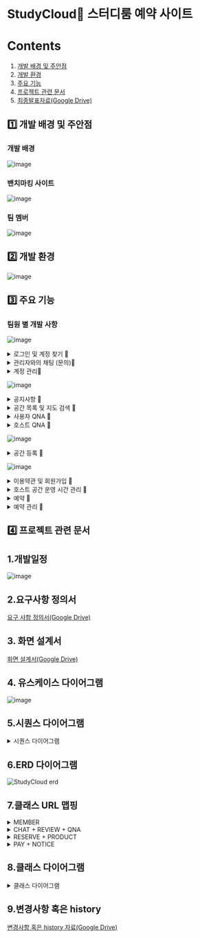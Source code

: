 # StudyCloud📖 스터디룸 예약 사이트

# Contents 
1. [개발 배경 및 주안점](#1️⃣-개발-배경-및-주안점)
2. [개발 환경](#2️⃣-개발-환경)
3. [주요 기능](#3️⃣-주요-기능)
4. [프로젝트 관련 문서](#4️⃣-프로젝트-관련-문서)
5. [최종발표자료(Google Drive)](https://docs.google.com/presentation/d/181jzaUyEli8fAgDtYkjm3YvEkabIQe7s/edit#slide=id.g22a7829c76b_2_99)

## 1️⃣ 개발 배경 및 주안점

### 개발 배경
![image](https://github.com/asfawf/Study-Cloud/assets/114970539/fe7ca9e3-96ce-4ce0-b00f-57623dd6a721)

### 밴치마킹 사이트 
![image](https://github.com/asfawf/Study-Cloud/assets/115056752/ad950c8f-056d-4d3a-937e-0870935b1a50)

### 팀 멤버
![image](https://github.com/asfawf/Study-Cloud/assets/115056752/008438d8-a925-4296-bb69-a8f925dd1a41)

## 2️⃣ 개발 환경
![image](https://github.com/asfawf/Study-Cloud/assets/115056752/53508906-02b8-484c-a181-78c53c3232c5)

## 3️⃣ 주요 기능
### 팀원 별 개발 사항

![image](https://github.com/asfawf/Study-Cloud/assets/115056752/1d5b7367-7265-48b9-9222-83a30e54a1c8)
<details> 
<summary>로그인 및 계정 찾기 🔎</summary>

## 1. 로그인 + 로그아웃
![로그인](https://github.com/asfawf/Study-Cloud/assets/115056752/ef643d79-0221-4257-89bc-fc8bf8335738)

## 2. 계정 찾기 + 카카오 로그인
![찾기](https://github.com/asfawf/Study-Cloud/assets/115056752/9d2f69bc-091d-45dc-825f-075527f78125)

|핵심 기능|기능 설명|
  |--|----|
  |**로그인**|아이디/비밀번호 기입을 통한 로그인|
  |**로그아웃**|로그아웃 버튼 클릭 또는 창 종료시 로그아웃| 
  |**인증번호 발송**|가입 시 작성한 이메일 주소 체크 후 해당 주소로 아이디 혹은 난수로 재정의 한 비밀번호 전송|
  |**카카오 로그인**| 이전 기록이 남아 있을 경우 자동 로그인 없을 경우 카카오에서 지정한 페이지에 정보 기입 후 리다이렉트 페이지에서 정보를 받아 로그인|
  |**아이디 찾기**|메일 확인을 통해 아이디 찾기 기능 제공|
  |**비밀번호 찾기**|아이디 및 이메일 정보 확인을 통해 비밀번호 찾기 기능 제공|

![image](https://github.com/asfawf/Study-Cloud/assets/115056752/c6d231df-61a1-44b1-80f9-8cd467b87aec)
![image](https://github.com/asfawf/Study-Cloud/assets/115056752/d5011e7c-2223-43c0-b1cd-9bb7039b9b86)

</details>

<details> 
<summary>관리자와의 채팅 (문의)🔎</summary>

## 1. 채팅 전송 및 채팅 구간 자동 스크롤
![ezgif com-video-to-gif](https://github.com/asfawf/Study-Cloud/assets/115056752/2c3b3c26-6a3b-4ec1-b25a-309e442b1728)

## 2. 채팅 방 나누기
![image](https://github.com/asfawf/Study-Cloud/assets/115056752/99880472-b5e6-41ad-9f49-2d3252099ff7)

![ezgif com-video-to-gif (1)](https://github.com/asfawf/Study-Cloud/assets/115056752/17f5d1a9-22a6-4865-a4c5-64de0aa7cf68)

  |핵심 기능|기능 설명|
  |--|----|
  |**1:1문의 (관리자 + 일반 유저)**| 1:1문의 시작, 종료, 채팅검색/ 버튼 누르면 관련 답변 
  |**권한 구분**|로그인한 유저 권한에 따라 바로 자신의 채팅방으로 이동 혹은 개설된 채팅방 목록 페이지로 이동
  |**채팅 연결**|회원일 경우 현재 채팅방이 존재하면 해당 채팅방으로 이동  후 이전에 나누었던 채팅 목록 DB에서 출력 관리자의 경우 개설된 채팅방 목록 페이지로 이동 후 선택한 채팅방으로 
  |**채팅 방 구분**|로그인한 일반 유저 아이디에 Socket 연결 구분

  

</details>

<details>
  <summary>계정 관리🔎</summary>

## 1. 유저 정보 수정 및 탈퇴
![ezgif com-video-to-gif (2)](https://github.com/asfawf/Study-Cloud/assets/115056752/744ac122-d7a8-4878-8c93-2d44c674a602)

## 2. 관리자 유저 관리(종류별) + 차단 및 
![ezgif com-video-to-gif (3)](https://github.com/asfawf/Study-Cloud/assets/115056752/65baad6b-80d4-4e8c-ba88-9826283985c7)

 |핵심 기능|기능 설명|
  |--|----|
  |**회원 관리**|현재 가입된 회원 조회
  |**회원 정보 수정**|가입시 작성한 회원 정보 조회 및 정규식 내에서 수정
  |**회원 정보 탈퇴**|가입시(현재 로그인한 계정의) 비밀번호 기입 시 해당 계정 탈퇴
  |**회원 관리 : 차단 , 해제**|해당 조건에서 조회된 아이디를 차단 혹은 차단 해제


![image](https://github.com/asfawf/Study-Cloud/assets/115056752/8856454a-ee26-40c8-9613-e2a174712855)

![image](https://github.com/asfawf/Study-Cloud/assets/115056752/8e6ed591-ed98-4556-8fbf-a6e6647fa82a)

![image](https://github.com/asfawf/Study-Cloud/assets/115056752/1e2ab1f4-7691-43d7-ab10-c85e124bb5b1)


</details>

![image](https://github.com/asfawf/Study-Cloud/assets/115056752/fab1b72f-32ee-444b-8066-fff6e0386058)
<details> 
<summary>공지사항 🔎</summary>
  
## 1. 공지사항 조회
![공지사항 조회](https://github.com/asfawf/Study-Cloud/assets/115023222/f9479c3c-cc76-4878-b652-643f33a5f1a2)

## 2. 공지사항 관리(관리자)
![공지사항 admin](https://github.com/asfawf/Study-Cloud/assets/115023222/8b0e089f-8a7d-429f-a083-07bb113db297)

|핵심 기능|기능 설명|
|--|----|
|**공지사항 조회**|로그인 여부 상관없이 selectbox의 값이 변할때(onchange) 공지사항 리스트 변환|
|**공지사항 등록**|분류, 제목이 빈칸일 경우와 내용이 10글자 미만일 경우 알림. 등록 후 새로고침|
|**공지사항 수정**|내용 수정 후 등록시 알림 후 새로고침|
|**공지사항 삭제**|공지사항 삭제시 확인 후 새로고침|

![공지사항 코드1](https://github.com/asfawf/Study-Cloud/assets/115023222/685dfcb1-19b3-434a-a27a-5104ac9b5b40)
![공지사항 코드2](https://github.com/asfawf/Study-Cloud/assets/115023222/ef311c22-5025-49a8-b5a2-125822aa5e20)
![공지사항 코드3](https://github.com/asfawf/Study-Cloud/assets/115023222/4158dca7-719f-4d25-92cf-4e4488540f26)

</details>
<details> 
<summary>공간 목록 및 지도 검색 🔎</summary>

## 1. 공간 목록 검색
![공간 검색](https://github.com/asfawf/Study-Cloud/assets/115023222/e82d41f7-af10-4afa-8477-afae5f6e5ec5)

## 2. 공간 지도 검색
![공간 지도검색](https://github.com/asfawf/Study-Cloud/assets/115023222/45efbef0-8cad-4b59-9e09-b9ab0de85ecc)

|핵심 기능|기능 설명|
|--|----|
|**공간 지역 목록 및 지도 검색**|원하는 지역구 선택시 해당 지역구에 속한 공간 목록(or 지도) 페이지로 이동|
|**공간 가격 목록 및 지도 검색**|가격 선택시 공간의 예약가격 중 최저가에 속한 경우 공간 목록(or 지도) 페이지로 이동|
|**공간 날짜 목록 및 지도 검색**|날짜 선택시 운영날짜가 설정된 공간 목록(or 지도) 페이지로 이동|
|**상세페이지로 이동**|목록 페이지 중 사진 또는 공간이름 클릭, 지도 페이지에서 공간이름의 말풍선 클릭시 상세페이지로 이동|

![공간 검색 코드1](https://github.com/asfawf/Study-Cloud/assets/115023222/7a125b59-97c5-4447-ac71-f99b52c2791f)
![공간 검색 코드2](https://github.com/asfawf/Study-Cloud/assets/115023222/4f709abd-4def-4f66-b883-61745eabd8d3)
</details>
<details> 
<summary>사용자 QNA 🔎</summary>
  
## 1. 상세페이지 QNA 등록
![user qna1](https://github.com/asfawf/Study-Cloud/assets/115023222/dbd0741f-40ce-4faf-8e80-ebd502da7e5f)

## 2. 사용자 QNA 관리
![user qna2](https://github.com/asfawf/Study-Cloud/assets/115023222/9f39ff3b-b4b6-45f6-9f89-660b1e68d97c)

|핵심 기능|기능 설명|
|--|----|
|**QNA 등록**|로그인한 사용자가 상세페이지에서 QNA 등록|
|**QNA 수정**|등록한 QNA를 수정|
|**QNA 삭제**|등록한 QNA를 삭제|

![사용자 QNA1](https://github.com/asfawf/Study-Cloud/assets/115023222/e0c26721-20db-4149-8c27-1880ce2e1688)
![사용자 QNA2](https://github.com/asfawf/Study-Cloud/assets/115023222/a56690e5-9a42-4e80-aad0-7aa1198b4d2b)
![사용자 QNA 관리](https://github.com/asfawf/Study-Cloud/assets/115023222/a39305e3-0213-4c8a-9692-f9399858a652)
</details>
<details> 
<summary>호스트 QNA 🔎</summary>
  
## 1. 호스트 상세페이지, QNA 관리
![host qna](https://github.com/asfawf/Study-Cloud/assets/115023222/6a319944-7396-4b5b-8409-3185be190791)

|핵심 기능|기능 설명|
|--|----|
|**QNA 삭제**|사용자가 등록한 QNA를 삭제|
|**QNA 답변 등록**|호스트가 사용자가 등록한 QNA에 답변 등록|
|**QNA 답변 수정**|등록한 QNA 답변을 수정|
|**QNA 답변 삭제**|등록한 QNA 답변을 삭제|

![호스트 QNA 관리1](https://github.com/asfawf/Study-Cloud/assets/115023222/232647f4-3281-409c-a128-edb24a460563)
![호스트 QNA 관리2](https://github.com/asfawf/Study-Cloud/assets/115023222/9375633d-7ad2-4857-8a3a-6da9bd89caea)
![호스트 QNA 관리3](https://github.com/asfawf/Study-Cloud/assets/115023222/88272eca-8d1c-444f-a69f-746f1efaf117)
</details>

![image](https://github.com/asfawf/Study-Cloud/assets/115056752/a592f7c1-ca6d-445e-8e0e-9a0ee2698473)
<details> 
<summary>공간 등록 🔎</summary>

## 공간 등록 ##

![ezgif com-resize](https://github.com/asfawf/Study-Cloud/assets/111718342/e1caf229-810e-4199-b33c-9efe5a3b6284)

|핵심 기능|기능 설명|
|--|----|
|**공간 등록**|host가 소유하고 있는 공간을 웹사이트에 등록|
|**정보 입력**|공간의 상세정보를 입력|
|**이미지 추가**|이미지 업로드|
|**주소 검색**|공간의 주소를 검색후 자동등록|

![code](https://github.com/asfawf/Study-Cloud/assets/111718342/2079fe85-2bce-4153-8eb7-89cec161d53c)


</details>

![image](https://github.com/asfawf/Study-Cloud/assets/115056752/1a88875a-6cd9-41cb-93d7-397513b3bbfd)
<details> 
<summary>이용약관 및 회원가입 🔎</summary>

## 1. 이용약관 
![jointerms](https://github.com/asfawf/Study-Cloud/assets/114970539/80757d2d-a114-4ac5-b5f1-db2d8b5aa544)

## 2. 회원가입
![join](https://github.com/asfawf/Study-Cloud/assets/114970539/4228e43b-172e-4284-97f6-b55b182dae22)



|핵심 기능|기능 설명|
|--|----|
|**이용약관**|이용약관 모두 동의하면 회원가입 페이지로 이동|
|**아이디 중복 확인**|아이디 체크 후 자동 중복 체크|
|**비밀번호 확인**|입력한 비밀번호가 동일한지 재확인|
|**인증코드 발송**|이메일 주소 체크 후 기입된 주소로 회원가입시 필요한 인증코드 이메일 발송|
|**인증코드 확인**|입력한 인증코드가 유효한 인증코드인지 확인|
|**회원가입(전체)**|각 항목별로 유효성 검사 체크 후 가입 가능|


![image](https://github.com/asfawf/Study-Cloud/assets/114970539/1de04adc-a908-4a20-9766-fd72768df674)

![image](https://github.com/asfawf/Study-Cloud/assets/114970539/0526e3e7-7024-44ee-b03d-c9df8a537998)
</details>
<details> 
<summary>호스트 공간 운영 시간 관리 🔎</summary>
  
![protime](https://github.com/asfawf/Study-Cloud/assets/114970539/97861e5d-88d8-48d8-af0b-be3df4e33756)


|핵심 기능|기능 설명|
|--|----|
|**날짜 선택**|운영 시간을 설정하고 싶은 날짜 선택, 이미 저장된 정보 출력|
|**시간,가격 선택**|원하는 시간, 가격 선택|
|**조회**|저장된 공간 상페 페이지에서 저장된 정보만 출력|


![image](https://github.com/asfawf/Study-Cloud/assets/114970539/9e763314-441e-4843-8845-54a8be2b5234)

![image](https://github.com/asfawf/Study-Cloud/assets/114970539/616e99f2-e06e-400d-85c9-670220ec5049)
</details>
<details>
<summary>예약 🔎</summary>
  
![reserve](https://github.com/asfawf/Study-Cloud/assets/114970539/23631d35-0346-436d-b64b-83514ca268ef)


|핵심 기능|기능 설명|
|--|----|
|**시간 선택**|이미 예약된 시간 외 활성화된 시간 선택|
|**인원 선택**|버튼을 클릭해 인원 선택|
|**총 가격 계산**|선택한 시간에 따른 가격과 인원을 고려한 총 가격 출력|
|**예약**|필수 항목 선택 후 예약 번호 그리고 예약 신청한 날짜와 시간이 부여된 뒤 저장, 예약 상세 페이지로 이동|


![image](https://github.com/asfawf/Study-Cloud/assets/114970539/2b801826-e062-4412-8bed-4651b21a3e0d)

![image](https://github.com/asfawf/Study-Cloud/assets/114970539/21268b04-e3fa-4a73-a1b7-b509bdd2e282)

![image](https://github.com/asfawf/Study-Cloud/assets/114970539/a7fc85c6-8795-4584-bc6e-e3cfbf00d000)
</details>
<details>
<summary>예약 관리 🔎</summary>

## 1. 예약 조회 / 상세 확인
![reserve_list](https://github.com/asfawf/Study-Cloud/assets/114970539/28cb7959-b45b-44cb-a3ae-b6de164a3dd0)

## 2. 예약 삭제
![reserve_delete](https://github.com/asfawf/Study-Cloud/assets/114970539/55404c0f-d52a-4e25-bb32-65d6f0ce5e27)


|핵심 기능|기능 설명|
|--|----|
|**예약 조회**|내 예약 페이지에서 예약된 리스트 조회|
|**예약 상세 확인**|예약된 공간 이름 클릭하면 예약 상제 정보 페이지로 이동|
|**예약 삭제**|예약 리스트에서 삭제 버튼 클릭하면 예약 정보 삭제|


![image](https://github.com/asfawf/Study-Cloud/assets/114970539/8a830765-efaf-4ab2-a829-a2e2097d4e66)

![image](https://github.com/asfawf/Study-Cloud/assets/114970539/62a9ffb2-89a1-4057-b4e2-4d0db6965237)
</details>

## 4️⃣ 프로젝트 관련 문서



## 1.개발일정
![image](https://github.com/asfawf/Study-Cloud/assets/115056752/6b530869-4132-4987-8edc-1eb7a2773f5e)

## 2.요구사항 정의서
[요구 사항 정의서(Google Drive)](https://docs.google.com/spreadsheets/d/1loN4Tgtiki4tR7pAoieqtcR1SyyVuMhq/edit#gid=1857108071)

## 3. 화면 설계서
[화면 설계서(Google Drive)](https://docs.google.com/presentation/d/1jYvdFFJgSZ9pj4DfdI9S5WbPeexDtDcd/edit?usp=sharing&ouid=100115649288468550394&rtpof=true&sd=true)

## 4. 유스케이스 다이어그램
![image](https://github.com/asfawf/Study-Cloud/assets/115056752/8d86159f-4d2d-4c54-a3be-770a1770752b)

## 5.시퀀스 다이어그램
<details> 
<summary>시퀀스 다이어그램 </summary>

![image](https://github.com/asfawf/Study-Cloud/assets/115056752/e9e25e24-e744-4ca4-9f53-e16842de1985)
![image](https://github.com/asfawf/Study-Cloud/assets/115056752/4cdaca8e-0e6d-488e-8656-b7dc5ab80e89)
![image](https://github.com/asfawf/Study-Cloud/assets/115056752/a45bbe51-7ab7-463f-a096-8a7c0b69783f)
![image](https://github.com/asfawf/Study-Cloud/assets/115056752/96af629b-4004-478c-8f33-cbd51bb09feb)
![image](https://github.com/asfawf/Study-Cloud/assets/115056752/4fdf1b0c-0cd5-4bad-840e-561b97046102)
![image](https://github.com/asfawf/Study-Cloud/assets/115056752/f048baa3-17a9-43c6-b41f-ad6c54eb954f)
![image](https://github.com/asfawf/Study-Cloud/assets/115056752/74c19222-d955-4be7-a3b1-4afa15743599)
![image](https://github.com/asfawf/Study-Cloud/assets/115056752/2333ece7-6435-4ee5-88d1-517acbc9ff2d)
![image](https://github.com/asfawf/Study-Cloud/assets/115056752/66948362-38f7-4564-b166-1d7f228d6c03)

</details>

## 6.ERD 다이어그램
![StudyCloud erd](https://github.com/asfawf/Study-Cloud/assets/115023222/dd48287f-7efe-4ae1-8685-8c6b277885bc)



## 7.클래스 URL 맵핑

<details>
<summary>MEMBER</summary>

![image](https://github.com/asfawf/Study-Cloud/assets/115056752/f77468d5-337c-4674-afdb-ba98d4780365)
![image](https://github.com/asfawf/Study-Cloud/assets/115056752/fb09cccb-b983-4609-9759-c57bbab1783b)

</details>

<details> 
<summary>CHAT + REVIEW + QNA </summary>

![image](https://github.com/asfawf/Study-Cloud/assets/115056752/c04a86e3-3953-4bee-89f4-d2dacc607bd3)

</details>

<details> 
<summary>RESERVE + PRODUCT </summary>

![image](https://github.com/asfawf/Study-Cloud/assets/115056752/8cb89725-0a3c-4e18-9cdf-652769a01516)

</details>

<details> 
<summary>PAY + NOTICE </summary>

![image](https://github.com/asfawf/Study-Cloud/assets/115056752/4909f695-b091-418d-ae14-1a82a21351ea)

</details>

## 8.클래스 다이어그램
<details> 
<summary>클래스 다이어그램 </summary>

![image](https://github.com/asfawf/Study-Cloud/assets/115056752/fbf382fb-0d91-40d1-8379-ab2465e7697f)
![image](https://github.com/asfawf/Study-Cloud/assets/115056752/08a136e6-8252-49e2-a468-365c5c068ec5)
![image](https://github.com/asfawf/Study-Cloud/assets/115056752/87e77205-df91-40a9-930c-07e5c4bcde99)
![image](https://github.com/asfawf/Study-Cloud/assets/115056752/4d11a86e-cb07-4ce4-b90e-755c0fc16015)
![image](https://github.com/asfawf/Study-Cloud/assets/115056752/02337a26-38a1-4da4-9df7-b4646817ca92)
![image](https://github.com/asfawf/Study-Cloud/assets/115056752/704203ac-8a87-4e61-86c5-41de69f4c009)
![image](https://github.com/asfawf/Study-Cloud/assets/115056752/932228ac-0cc3-4eab-b2db-7ed93d59581d)
![image](https://github.com/asfawf/Study-Cloud/assets/115056752/694b87f2-99ef-4b4f-81a7-b6f972242f6f)
![image](https://github.com/asfawf/Study-Cloud/assets/115056752/194a7556-ecfe-418d-9afe-c316a32999a5)

</details>

## 9.변경사항 혹은 history

[변경사항 혹은 history 자료(Google Drive)](https://docs.google.com/spreadsheets/d/1mh46rlAMplGj744a4B2tdy9MEyNw-NbUpXg4xLhCX70/edit#gid=0)

